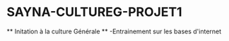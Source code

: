 # SAYNA-CULTUREG-PROJET1
** Initation à la culture Générale ** 
-Entrainement sur les bases d'internet
